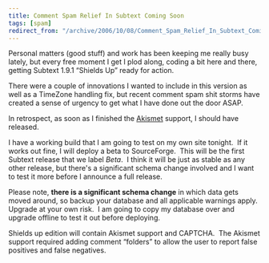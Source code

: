 ```yaml
---
title: Comment Spam Relief In Subtext Coming Soon
tags: [spam]
redirect_from: "/archive/2006/10/08/Comment_Spam_Relief_In_Subtext_Coming_Soon.aspx/"
---
```


Personal matters (good stuff) and work has been keeping me really busy
lately, but every free moment I get I plod along, coding a bit here and
there, getting Subtext 1.9.1 “Shields Up” ready for action.

There were a couple of innovations I wanted to include in this version
as well as a TimeZone handling fix, but recent comment spam shit storms
have created a sense of urgency to get what I have done out the door
ASAP.

In retrospect, as soon as I finished the
[Akismet](http://akismet.com/ "Akismet") support, I should have
released.

I have a working build that I am going to test on my own site tonight. 
If it works out fine, I will deploy a beta to SourceForge.  This will be
the first Subtext release that we label *Beta*.  I think it will be just
as stable as any other release, but there's a significant schema change
involved and I want to test it more before I announce a full release.

Please note, **there is a significant schema change** in which data gets
moved around, so backup your database and all applicable warnings
apply.  Upgrade at your own risk.  I am going to copy my database over
and upgrade offline to test it out before deploying.

Shields up edition will contain Akismet support and CAPTCHA.  The
Akismet support required adding comment “folders” to allow the user to
report false positives and false negatives.




